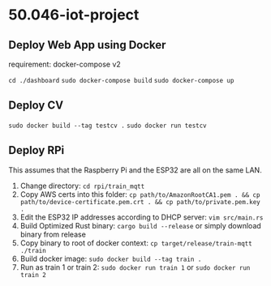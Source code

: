# 50.046-iot-project

## Deploy Web App using Docker
requirement: docker-compose v2

```cd ./dashboard```
```sudo docker-compose build```
```sudo docker-compose up```

## Deploy CV

```sudo docker build --tag testcv .```
```sudo docker run testcv```

## Deploy RPi
This assumes that the Raspberry Pi and the ESP32 are all on the same LAN. </br>
1. Change directory: ```cd rpi/train_mqtt``` </br>
2. Copy AWS certs into this folder: ```cp path/to/AmazonRootCA1.pem . && cp path/to/device-certificate.pem.crt . && cp path/to/private.pem.key .```
3. Edit the ESP32 IP addresses according to DHCP server: ```vim src/main.rs``` </br>
4. Build Optimized Rust binary: ```cargo build --release``` or simply download binary from release </br>
5. Copy binary to root of docker context: ```cp target/release/train-mqtt ./train``` </br>
6. Build docker image: ```sudo docker build --tag train .``` </br>
7. Run as train 1 or train 2: ```sudo docker run train 1``` or ```sudo docker run train 2``` </br>
